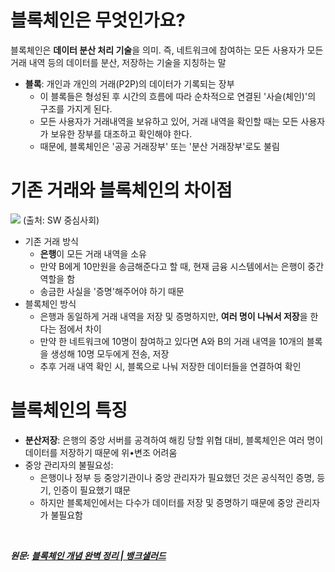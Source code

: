 # 블록체인은 무엇인가요?
블록체인은 **데이터 분산 처리 기술**을 의미. 즉, 네트워크에 참여하는 모든 사용자가 모든 거래 내역 등의 데이터를 분산, 저장하는 기술을 지칭하는 말
- **블록**: 개인과 개인의 거래(P2P)의 데이터가 기록되는 장부
   - 이 블록들은 형성된 후 시간의 흐름에 따라 순차적으로 연결된 '사슬(체인)'의 구조를 가지게 된다.
   - 모든 사용자가 거래내역을 보유하고 있어, 거래 내역을 확인할 때는 모든 사용자가 보유한 장부를 대조하고 확인해야 한다.
   - 때문에, 블록체인은 '공공 거래장부' 또는 '분산 거래장부'로도 불림
 
# 기존 거래와 블록체인의 차이점
![](https://github.com/lbo728/BlockChainStudy/assets/72309817/b33d740e-9324-4fce-8eff-6026298a611e)
(출처: SW 중심사회)
- 기존 거래 방식
  - **은행**이 모든 거래 내역을 소유
  - 만약 B에게 10만원을 송금해준다고 할 때, 현재 금융 시스템에서는 은행이 중간 역할을 함
  - 송금한 사실을 '증명'해주어야 하기 때문
- 블록체인 방식
  - 은행과 동일하게 거래 내역을 저장 및 증명하지만, **여러 명이 나눠서 저장**을 한다는 점에서 차이
  - 만약 한 네트워크에 10명이 참여하고 있다면 A와 B의 거래 내역을 10개의 블록을 생성해 10명 모두에게 전송, 저장
  - 추후 거래 내역 확인 시, 블록으로 나눠 저장한 데이터들을 연결하여 확인


# 블록체인의 특징
- **분산저장**:
  은행의 중앙 서버를 공격하여 해킹 당할 위협 대비, 블록체인은 여러 명이 데이터를 저장하기 때문에 위•변조 어려움
- 중앙 관리자의 불필요성:
  - 은행이나 정부 등 중앙기관이나 중앙 관리자가 필요했던 것은 공식적인 증명, 등기, 인증이 필요했기 떄문
  - 하지만 블록체인에서는 다수가 데이터를 저장 및 증명하기 때문에 중앙 관리자가 불필요함

<br />

***원문: [블록체인 개념 완벽 정리 | 뱅크샐러드](https://www.banksalad.com/contents/%EB%B8%94%EB%A1%9D%EC%B2%B4%EC%9D%B8-%EA%B0%9C%EB%85%90-%EC%99%84%EB%B2%BD-%EC%A0%95%EB%A6%AC-dh1do)***
